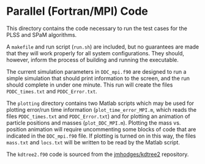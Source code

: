 # Parallel (Fortran/MPI) Code

This directory contains the code necessary to run the test cases for the PLSS and SPaM algorithms.

A `makefile` and run script (`run.sh`) are included, but no guarantees are made that they will work properly for all system configurations. They should, however, inform the process of building and running the executable.

The current simulation parameters in `DDC_mpi.f90` are designed to run a simple simulation that should print information to the screen, and the run should complete in under one minute. This run will create the files `PDDC_times.txt` and `PDDC_Error.txt`.

The `plotting` directory contains two Matlab scripts which may be used for plotting error/run time information (`plot_time_error_MPI.m`, which reads the files `PDDC_times.txt` and `PDDC_Error.txt`) and for plotting an animation of particle positions and masses (`plot_DDC_MPI.m`). Plotting the mass vs. position animation will require uncommenting some blocks of code that are indicated in the `DDC_mpi.f90` file. If plotting is turned on in this way, the files `mass.txt` and `locs.txt` will be written to be read by the Matlab script.

The `kdtree2.f90` code is sourced from the [jmhodges/kdtree2](https://github.com/jmhodges/kdtree2.git) repository.
